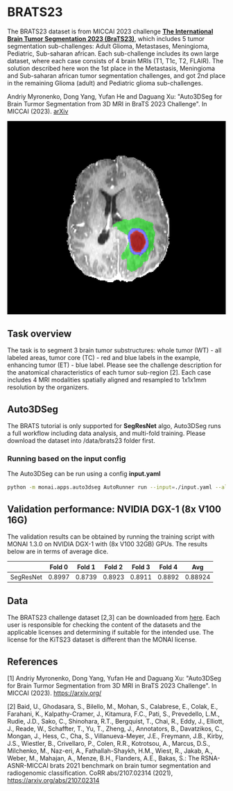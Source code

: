
# BRATS23

The BRATS23 dataset is from MICCAI 2023 challenge **[The International Brain Tumor Segmentation 2023 (BraTS23)](https://www.synapse.org/brats)**, which includes 5 tumor segmentation sub-challenges: Adult Glioma, Metastases, Meningioma, Pediatric, Sub-saharan african. Each sub-challenge includes its own large dataset, where each case consists of 4 brain MRIs (T1, T1c, T2, FLAIR). The solution described here won the 1st place in the Metastasis, Meningioma and Sub-saharan african tumor segmentation challenges, and got 2nd place in the remaining Glioma (adult) and Pediatric glioma sub-challenges. 

Andriy Myronenko, Dong Yang, Yufan He and Daguang Xu: "Auto3DSeg for Brain Turmor Segmentation from 3D MRI in BraTS 2023 Challenge". In MICCAI (2023). [arXiv](https://arxiv.org/)

![brats23_example](./brats23_gli_0.png)

## Task overview

The task is to segment 3 brain tumor substructures: whole tumor (WT) - all labeled areas, tumor core (TC) - red and blue labels in the example, enhancing tumor (ET) - blue label. Please see the challenge description for the anatomical characteristics of each tumor sub-region [2]. Each case includes 4 MRI modalities spatially aligned and resampled to 1x1x1mm resolution by the organizers.  


## Auto3DSeg

The BRATS tutorial is only supported for **SegResNet** algo, Auto3DSeg runs a full workflow including data analysis, and multi-fold training. Please download the dataset into /data/brats23 folder first.


### Running based on the input config

The Auto3DSeg can be run using a config **input.yaml**

```bash
python -m monai.apps.auto3dseg AutoRunner run --input=./input.yaml --algos=segresnet
```

## Validation performance: NVIDIA DGX-1 (8x V100 16G)

The validation results can be obtained by running the training script with MONAI 1.3.0 on NVIDIA DGX-1 with (8x V100 32GB) GPUs. The results below are in terms of average dice.


| | Fold 0 | Fold 1 | Fold 2 | Fold 3 | Fold 4 | Avg |
|:------:|:------:|:------:|:------:|:------:|:------:|:---:|
| SegResNet | 0.8997 | 0.8739 | 0.8923 |0.8911 | 0.8892 |0.88924 |


## Data

The BRATS23 challenge dataset [2,3] can be downloaded from [here](https://www.synapse.org/brats). Each user is responsible for checking the content of the datasets and the applicable licenses and determining if suitable for the intended use. The license for the KiTS23 dataset is different than the MONAI license.


## References
[1] Andriy Myronenko, Dong Yang, Yufan He and Daguang Xu: "Auto3DSeg for Brain Turmor Segmentation from 3D MRI in BraTS 2023 Challenge". In MICCAI (2023). https://arxiv.org/


[2] Baid, U., Ghodasara, S., Bilello, M., Mohan, S., Calabrese, E., Colak, E., Farahani, K., Kalpathy-Cramer, J., Kitamura, F.C., Pati, S., Prevedello, L.M., Rudie, J.D., Sako, C., Shinohara, R.T., Bergquist, T., Chai, R., Eddy, J., Elliott, J., Reade, W., Schaffter, T., Yu, T., Zheng, J., Annotators, B., Davatzikos, C., Mongan, J.,
Hess, C., Cha, S., Villanueva-Meyer, J.E., Freymann, J.B., Kirby, J.S., Wiestler, B., Crivellaro, P., Colen, R.R., Kotrotsou, A., Marcus, D.S., Milchenko, M., Naz-eri, A., Fathallah-Shaykh, H.M., Wiest, R., Jakab, A., Weber, M., Mahajan, A., Menze, B.H., Flanders, A.E., Bakas, S.: The RSNA-ASNR-MICCAI brats 2021 benchmark on brain tumor segmentation and radiogenomic classification. CoRR abs/2107.02314 (2021), https://arxiv.org/abs/2107.02314


